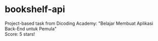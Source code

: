 # bookshelf-api
Project-based task from Dicoding Academy: "Belajar Membuat Aplikasi Back-End untuk Pemula"<br>
Score: 5 stars!
